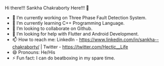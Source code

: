 Hi there!!! Sankha Chakraborty Here!!! 👋

- 🔭 I’m currently working on Three Phase Fault Detection System.
- 🌱 I’m currently learning C++ Programming Language.
- 👯 I’m looking to collaborate on Github.
- 🤔 I’m looking for help with Flutter and Android Development.
- 📫 How to reach me: LinkedIn - https://www.linkedin.com/in/sankha--chakraborty/ | Twitter - https://twitter.com/Hectic__Life
- 😄 Pronouns: He/His
- ⚡ Fun fact: I can do beatboxing in my spare time.

